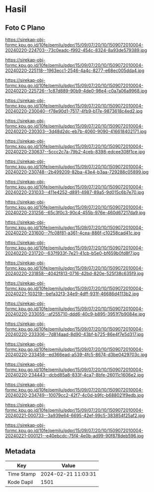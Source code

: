 # Hasil

## Foto C Plano

https://sirekap-obj-formc.kpu.go.id/10fe/pemilu/pdpr/15/09/07/20/10/1509072010004-20240220-224703--73c0eadc-f992-454c-8324-8a93de579389.jpg

https://sirekap-obj-formc.kpu.go.id/10fe/pemilu/pdpr/15/09/07/20/10/1509072010004-20240220-225118--1963ecc1-2546-4a4c-8277-e68ec005dda4.jpg

https://sirekap-obj-formc.kpu.go.id/10fe/pemilu/pdpr/15/09/07/20/10/1509072010004-20240220-225726--1c87d889-90b9-4de0-98e4-c0a7a06a9968.jpg

https://sirekap-obj-formc.kpu.go.id/10fe/pemilu/pdpr/15/09/07/20/10/1509072010004-20240220-230040--f78e90d1-7517-4fb9-b17e-9873618c4ed2.jpg

https://sirekap-obj-formc.kpu.go.id/10fe/pemilu/pdpr/15/09/07/20/10/1509072010004-20240220-230303--3d48d2dc-eb7b-4060-9090-416618402171.jpg

https://sirekap-obj-formc.kpu.go.id/10fe/pemilu/pdpr/15/09/07/20/10/1509072010004-20240220-230637--5ccc2c7a-79b2-4ceb-8398-edcee308f1ce.jpg

https://sirekap-obj-formc.kpu.go.id/10fe/pemilu/pdpr/15/09/07/20/10/1509072010004-20240220-230748--2b499209-82ba-43e4-b3aa-729288c05899.jpg

https://sirekap-obj-formc.kpu.go.id/10fe/pemilu/pdpr/15/09/07/20/10/1509072010004-20240220-231033--411e4252-d891-4987-89a5-9d015c6b7e70.jpg

https://sirekap-obj-formc.kpu.go.id/10fe/pemilu/pdpr/15/09/07/20/10/1509072010004-20240220-231256--65c3f0c3-90c4-455b-976e-460d67217da9.jpg

https://sirekap-obj-formc.kpu.go.id/10fe/pemilu/pdpr/15/09/07/20/10/1509072010004-20240220-231600--7fc08f81-a361-4cea-886f-c10258cad41c.jpg

https://sirekap-obj-formc.kpu.go.id/10fe/pemilu/pdpr/15/09/07/20/10/1509072010004-20240220-231720--637f933f-7e21-41cb-b5e0-bf659b0fd8f7.jpg

https://sirekap-obj-formc.kpu.go.id/10fe/pemilu/pdpr/15/09/07/20/10/1509072010004-20240220-231858--4042f813-0716-42bd-820e-525f38c635f9.jpg

https://sirekap-obj-formc.kpu.go.id/10fe/pemilu/pdpr/15/09/07/20/10/1509072010004-20240221-103219--befa32f3-34e9-4dff-931f-46686d4113b2.jpg

https://sirekap-obj-formc.kpu.go.id/10fe/pemilu/pdpr/15/09/07/20/10/1509072010004-20240220-233055--af255710-ddd6-40c9-b895-3951f7b9084e.jpg

https://sirekap-obj-formc.kpu.go.id/10fe/pemilu/pdpr/15/09/07/20/10/1509072010004-20240220-233306--7d814aad-8d90-43bf-b725-86e4f7e5d317.jpg

https://sirekap-obj-formc.kpu.go.id/10fe/pemilu/pdpr/15/09/07/20/10/1509072010004-20240220-233458--ed366ead-a539-4fc5-8674-d3be0429703c.jpg

https://sirekap-obj-formc.kpu.go.id/10fe/pemilu/pdpr/15/09/07/20/10/1509072010004-20240220-234443--dcbd85a8-833f-4ca7-8bfe-26011c1606e2.jpg

https://sirekap-obj-formc.kpu.go.id/10fe/pemilu/pdpr/15/09/07/20/10/1509072010004-20240220-234749--10079cc2-42f7-4c0d-b9fc-b688021f9edb.jpg

https://sirekap-obj-formc.kpu.go.id/10fe/pemilu/pdpr/15/09/07/20/10/1509072010004-20240221-000733--3a939e64-6695-42ef-99c5-383854f25af2.jpg

https://sirekap-obj-formc.kpu.go.id/10fe/pemilu/pdpr/15/09/07/20/10/1509072010004-20240221-000121--e40ebcdc-75f4-4e0b-ad99-90f878deb596.jpg


## Metadata

| Key        | Value               |
| ---------- | ------------------- |
| Time Stamp | 2024-02-21 11:03:31 |
| Kode Dapil | 1501                |



